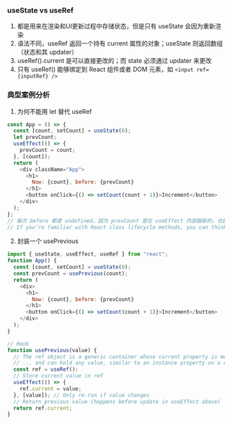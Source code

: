 ### useState vs useRef

1. 都是用来在渲染和UI更新过程中存储状态，但是只有 useState 会因为重新渲染
2. 语法不同，useRef 返回一个持有 current 属性的对象；useState 则返回数组（状态和其 updater）
3. useRef().current 是可以直接更改的；而 state 必须通过 updater 来更改
4. 只有 useRef() 能够绑定到 React 组件或者 DOM 元素，如 `<input ref={inputRef} />`

### 典型案例分析

1. 为何不能用 let 替代 useRef

```javascript
const App = () => {
  const [count, setCount] = useState(0);
  let prevCount;
  useEffect(() => {
    prevCount = count;
  }, [count]);
  return (
    <div className="App">
      <h1>
        Now: {count}, before: {prevCount}
      </h1>
      <button onClick={() => setCount(count + 1)}>Increment</button>
    </div>
  );
};
// 每次 before 都是 undefined，因为 prevCount 是在 useEffect 内部跟新的，也就是 render 结束；当 count 改变，则 prevCount 更改，此时重新渲染，但是 prevCount 又被重新声明，变为 undefined.
// If you’re familiar with React class lifecycle methods, you can think of useEffect Hook as componentDidMount, componentDidUpdate, and componentWillUnmount combined.
```

2. 封装一个 usePrevious

```js
import { useState, useEffect, useRef } from "react";
function App() {
  const [count, setCount] = useState(0);
  const prevCount = usePrevious(count);
  return (
    <div>
      <h1>
        Now: {count}, before: {prevCount}
      </h1>
      <button onClick={() => setCount(count + 1)}>Increment</button>
    </div>
  );
}

// Hook
function usePrevious(value) {
  // The ref object is a generic container whose current property is mutable ...
  // ... and can hold any value, similar to an instance property on a class
  const ref = useRef();
  // Store current value in ref
  useEffect(() => {
    ref.current = value;
  }, [value]); // Only re-run if value changes
  // Return previous value (happens before update in useEffect above)
  return ref.current;
}
```
